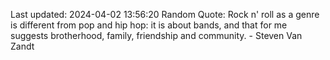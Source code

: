 Last updated: 2024-04-02 13:56:20
Random Quote: Rock n' roll as a genre is different from pop and hip hop: it is about bands, and that for me suggests brotherhood, family, friendship and community. - Steven Van Zandt